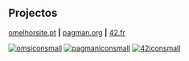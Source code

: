 ## Projectos
[omelhorsite.pt](https://omelhorsite.pt) **|** [pagman.org](https://pagman.org) **|** [42.fr](https://42.fr)  

[![omsiconsmall](https://github.com/user-attachments/assets/bd5be259-1955-45bf-902b-bc982263fc9e)](https://github.com/stars/afonsopc/lists/omelhorsite)
[![pagmaniconsmall](https://github.com/user-attachments/assets/0f616873-4aec-4e35-9abc-cd7aa85e361d)](https://github.com/stars/afonsopc/lists/pagman)
[![42iconsmall](https://github.com/user-attachments/assets/779213e7-5832-49b1-8666-7d6c08bafd00)](https://github.com/stars/afonsopc/lists/42)
